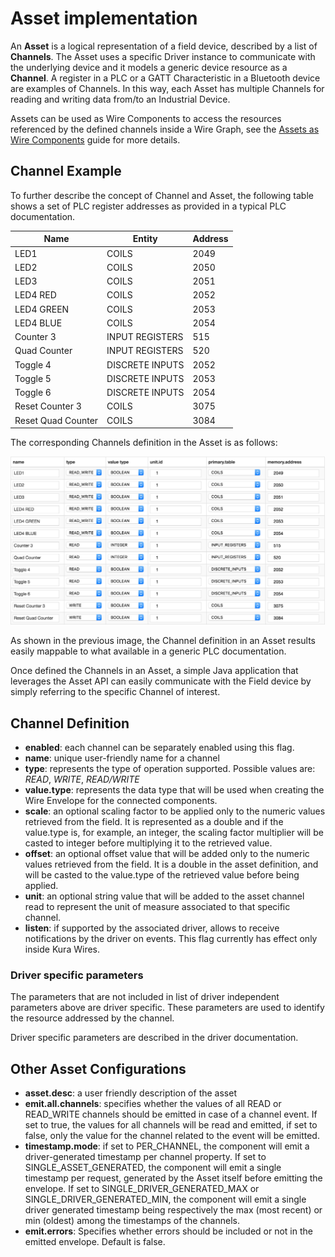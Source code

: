 # Asset implementation

An **Asset** is a logical representation of a field device, described by a list of **Channels**. The Asset uses a specific Driver instance to communicate with the underlying device and it models a generic device resource as a **Channel**. A register in a PLC or a GATT Characteristic in a Bluetooth device are examples of Channels. In this way, each Asset has multiple Channels for reading and writing data from/to an Industrial Device.

Assets can be used as Wire Components to access the resources referenced by the defined channels inside a Wire Graph, see the [Assets as Wire Components](doc:assets-as-a-wire-components) guide for more details. 

## Channel Example

To further describe the concept of Channel and Asset, the following table shows a set of PLC register addresses as provided in a typical PLC documentation.

Name               | Entity          | Address |
-------------------|-----------------|---------|
LED1               | COILS           | 2049    |
LED2               | COILS           | 2050    |
LED3               | COILS           | 2051    |
LED4 RED           | COILS           | 2052    |
LED4 GREEN         | COILS           | 2053    |
LED4 BLUE          | COILS           | 2054    |
Counter 3          | INPUT REGISTERS | 515     |
Quad Counter       | INPUT REGISTERS | 520     |
Toggle 4           | DISCRETE INPUTS | 2052    |
Toggle 5           | DISCRETE INPUTS | 2053    |
Toggle 6           | DISCRETE INPUTS | 2054    |
Reset Counter 3    | COILS           | 3075    |
Reset Quad Counter | COILS           | 3084    |

The corresponding Channels definition in the Asset is as follows:

![](images/Devkit.png)

As shown in the previous image, the Channel definition in an Asset results easily mappable to what available in a generic PLC documentation. 

Once defined the Channels in an Asset, a simple Java application that leverages the Asset API can easily communicate with the Field device by simply referring to the specific Channel of interest.

## Channel Definition

- **enabled**: each channel can be separately enabled using this flag.
- **name**: unique user-friendly name for a channel
- **type**: represents the type of operation supported. Possible values are: _READ_, _WRITE_, _READ/WRITE_
- **value.type**: represents the data type that will be used when creating the Wire Envelope for the connected components.
- **scale**: an optional scaling factor to be applied only to the numeric values retrieved from the field. It is represented as a double and if the value.type is, for example, an integer, the scaling factor multiplier will be casted to integer before multiplying it to the retrieved value.
- **offset**: an optional offset value that will be added only to the numeric values retrieved from the field. It is a double in the asset definition, and will be casted to the value.type of the retrieved value before being applied.
- **unit**: an optional string value that will be added to the asset channel read to represent the unit of measure associated to that specific channel.
- **listen**: if supported by the associated driver, allows to receive notifications by the driver on events. This flag currently has effect only inside Kura Wires.

### Driver specific parameters

The parameters that are not included in list of driver independent parameters above are driver specific. These parameters are used to identify the resource addressed by the channel.

Driver specific parameters are described in the driver documentation.

## Other Asset Configurations

- **asset.desc**: a user friendly description of the asset
- **emit.all.channels**: specifies whether the values of all READ or READ_WRITE channels should be emitted in case of a channel event. If set to true, the values for all channels will be read and emitted, if set to false, only the value for the channel related to the event will be emitted.
- **timestamp.mode**: if set to PER_CHANNEL, the component will emit a driver-generated timestamp per channel property. If set to SINGLE_ASSET_GENERATED, the component will emit a single timestamp per request, generated by the Asset itself before emitting the envelope. If set to SINGLE_DRIVER_GENERATED_MAX or SINGLE_DRIVER_GENERATED_MIN, the component will emit a single driver generated timestamp being respectively the max (most recent) or min (oldest) among the timestamps of the channels.
- **emit.errors**: Specifies whether errors should be included or not in the emitted envelope. Default is false.
